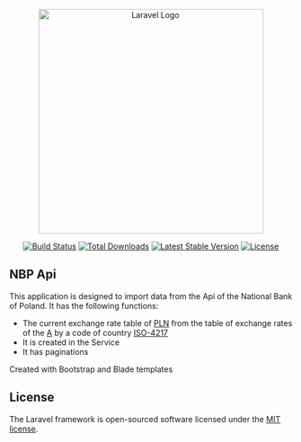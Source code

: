 <p align="center"><a href="https://laravel.com" target="_blank"><img src="https://raw.githubusercontent.com/laravel/art/master/logo-lockup/5%20SVG/2%20CMYK/1%20Full%20Color/laravel-logolockup-cmyk-red.svg" width="400" alt="Laravel Logo"></a></p>

<p align="center">
<a href="https://travis-ci.org/laravel/framework"><img src="https://travis-ci.org/laravel/framework.svg" alt="Build Status"></a>
<a href="https://packagist.org/packages/laravel/framework"><img src="https://img.shields.io/packagist/dt/laravel/framework" alt="Total Downloads"></a>
<a href="https://packagist.org/packages/laravel/framework"><img src="https://img.shields.io/packagist/v/laravel/framework" alt="Latest Stable Version"></a>
<a href="https://packagist.org/packages/laravel/framework"><img src="https://img.shields.io/packagist/l/laravel/framework" alt="License"></a>
</p>

## NBP Api

This application is designed to import data from the Api of the National Bank of Poland. It has the following functions:

- The current exchange rate table of [PLN](https://pl.wikipedia.org/wiki/Z%C5%82oty) from the table of exchange rates of the [A](https://api.nbp.pl/api/exchangerates/tables/A?format=json) by a code of country [ISO-4217](https://pl.wikipedia.org/wiki/ISO_4217)
- It is created in the Service
- It has paginations

Created with Bootstrap and Blade templates

## License

The Laravel framework is open-sourced software licensed under the [MIT license](https://opensource.org/licenses/MIT).
